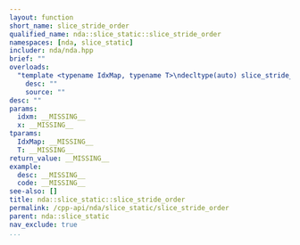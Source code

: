 ```yaml
---
layout: function
short_name: slice_stride_order
qualified_name: nda::slice_static::slice_stride_order
namespaces: [nda, slice_static]
includer: nda/nda.hpp
brief: ""
overloads:
  "template <typename IdxMap, typename T>\ndecltype(auto) slice_stride_order(const IdxMap & idxm, const T &... x)":
    desc: ""
    source: ""
desc: ""
params:
  idxm: __MISSING__
  x: __MISSING__
tparams:
  IdxMap: __MISSING__
  T: __MISSING__
return_value: __MISSING__
example:
  desc: __MISSING__
  code: __MISSING__
see-also: []
title: nda::slice_static::slice_stride_order
permalink: /cpp-api/nda/slice_static/slice_stride_order
parent: nda::slice_static
nav_exclude: true
...
```


